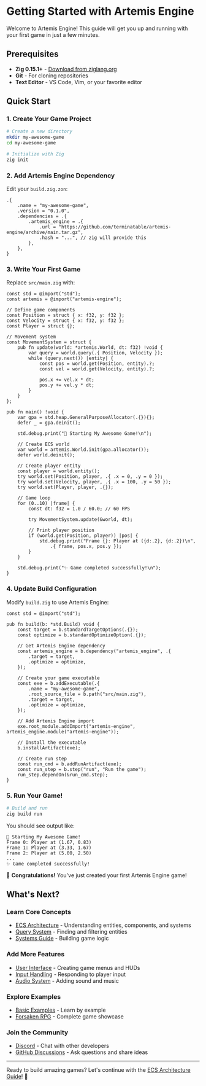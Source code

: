 # Getting Started with Artemis Engine

Welcome to Artemis Engine! This guide will get you up and running with your first game in just a few minutes.

## Prerequisites

- **Zig 0.15.1+** - [Download from ziglang.org](https://ziglang.org/download/)
- **Git** - For cloning repositories
- **Text Editor** - VS Code, Vim, or your favorite editor

## Quick Start

### 1. Create Your Game Project

```bash
# Create a new directory
mkdir my-awesome-game
cd my-awesome-game

# Initialize with Zig
zig init
```

### 2. Add Artemis Engine Dependency

Edit your `build.zig.zon`:

```zig
.{
    .name = "my-awesome-game",
    .version = "0.1.0",
    .dependencies = .{
        .artemis_engine = .{
            .url = "https://github.com/terminatable/artemis-engine/archive/main.tar.gz",
            .hash = "...", // zig will provide this
        },
    },
}
```

### 3. Write Your First Game

Replace `src/main.zig` with:

```zig
const std = @import("std");
const artemis = @import("artemis-engine");

// Define game components
const Position = struct { x: f32, y: f32 };
const Velocity = struct { x: f32, y: f32 };
const Player = struct {};

// Movement system
const MovementSystem = struct {
    pub fn update(world: *artemis.World, dt: f32) !void {
        var query = world.query(.{ Position, Velocity });
        while (query.next()) |entity| {
            const pos = world.get(Position, entity).?;
            const vel = world.get(Velocity, entity).?;
            
            pos.x += vel.x * dt;
            pos.y += vel.y * dt;
        }
    }
};

pub fn main() !void {
    var gpa = std.heap.GeneralPurposeAllocator(.{}){};
    defer _ = gpa.deinit();

    std.debug.print("🚀 Starting My Awesome Game!\n");

    // Create ECS world
    var world = artemis.World.init(gpa.allocator());
    defer world.deinit();

    // Create player entity
    const player = world.entity();
    try world.set(Position, player, .{ .x = 0, .y = 0 });
    try world.set(Velocity, player, .{ .x = 100, .y = 50 });
    try world.set(Player, player, .{});

    // Game loop
    for (0..10) |frame| {
        const dt: f32 = 1.0 / 60.0; // 60 FPS
        
        try MovementSystem.update(&world, dt);
        
        // Print player position
        if (world.get(Position, player)) |pos| {
            std.debug.print("Frame {}: Player at ({d:.2}, {d:.2})\n", 
                .{ frame, pos.x, pos.y });
        }
    }

    std.debug.print("✨ Game completed successfully!\n");
}
```

### 4. Update Build Configuration

Modify `build.zig` to use Artemis Engine:

```zig
const std = @import("std");

pub fn build(b: *std.Build) void {
    const target = b.standardTargetOptions(.{});
    const optimize = b.standardOptimizeOption(.{});

    // Get Artemis Engine dependency
    const artemis_engine = b.dependency("artemis_engine", .{
        .target = target,
        .optimize = optimize,
    });

    // Create your game executable
    const exe = b.addExecutable(.{
        .name = "my-awesome-game",
        .root_source_file = b.path("src/main.zig"),
        .target = target,
        .optimize = optimize,
    });

    // Add Artemis Engine import
    exe.root_module.addImport("artemis-engine", artemis_engine.module("artemis-engine"));

    // Install the executable
    b.installArtifact(exe);

    // Create run step
    const run_cmd = b.addRunArtifact(exe);
    const run_step = b.step("run", "Run the game");
    run_step.dependOn(&run_cmd.step);
}
```

### 5. Run Your Game!

```bash
# Build and run
zig build run
```

You should see output like:

```
🚀 Starting My Awesome Game!
Frame 0: Player at (1.67, 0.83)
Frame 1: Player at (3.33, 1.67)
Frame 2: Player at (5.00, 2.50)
...
✨ Game completed successfully!
```

🎉 **Congratulations!** You've just created your first Artemis Engine game!

## What's Next?

### Learn Core Concepts
- [ECS Architecture](./ecs-architecture.md) - Understanding entities, components, and systems
- [Query System](./query-system.md) - Finding and filtering entities
- [Systems Guide](./systems-guide.md) - Building game logic

### Add More Features
- [User Interface](./adding-ui.md) - Creating game menus and HUDs
- [Input Handling](./input-handling.md) - Responding to player input
- [Audio System](./audio-system.md) - Adding sound and music

### Explore Examples
- [Basic Examples](https://github.com/terminatable/artemis-examples) - Learn by example
- [Forsaken RPG](https://github.com/terminatable/forsaken-game) - Complete game showcase

### Join the Community
- [Discord](https://discord.gg/terminatable) - Chat with other developers
- [GitHub Discussions](https://github.com/orgs/terminatable/discussions) - Ask questions and share ideas

---

Ready to build amazing games? Let's continue with the [ECS Architecture Guide](./ecs-architecture.md)! 🚀